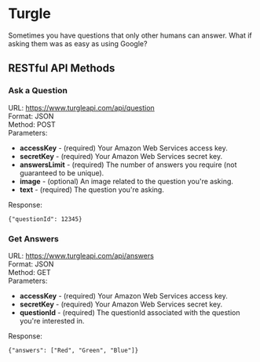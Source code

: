 # Turgle

Sometimes you have questions that only other humans can answer. What if asking them was as easy as using Google?

## RESTful API Methods

### Ask a Question

URL: https://www.turgleapi.com/api/question  
Format: JSON  
Method: POST  
Parameters:

+ **accessKey** - (required) Your Amazon Web Services access key.
+ **secretKey** - (required) Your Amazon Web Services secret key.
+ **answersLimit** - (required) The number of answers you require (not guaranteed to be unique).
+ **image** - (optional) An image related to the question you're asking.
+ **text** - (required) The question you're asking.

Response:  
```
{"questionId": 12345}
```

### Get Answers

URL: https://www.turgleapi.com/api/answers  
Format: JSON  
Method: GET  
Parameters:

+ **accessKey** - (required) Your Amazon Web Services access key.
+ **secretKey** - (required) Your Amazon Web Services secret key.
+ **questionId** - (required) The questionId associated with the question you're interested in.

Response:  
```
{"answers": ["Red", "Green", "Blue"]}
```
